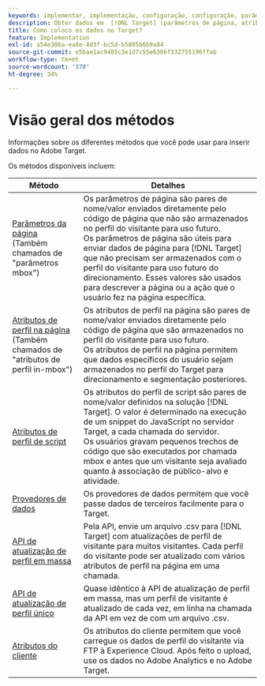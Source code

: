 ```yaml
---
keywords: implementar, implementação, configuração, configuração, parâmetro de página, tomcat, url codificado, atributo de perfil na página, parâmetro mbox, atributos de perfil na página, atributo de perfil de script, API de atualização de perfil em massa, API de atualização de arquivo único, atributos do cliente, implementar5, implementar6, implementar7, implementar8, implementar0, implementar1, implementar2, implementar3, implementar4, implementar5, provedores de dados, provedor de dados, provedor de dados
description: Obter dados em  [!DNL Target] (parâmetros de página, atributos de perfil, atributos de perfil de script, provedores de dados, APIs de atualização de perfil único e em massa, Atributos do cliente).
title: Como coloco os dados no Target?
feature: Implementation
exl-id: a54e306a-ea8e-4d3f-bc5d-b5895b6b9a84
source-git-commit: e5bae1ac9485c3e1d7c55e6386f332755196ffab
workflow-type: tm+mt
source-wordcount: '370'
ht-degree: 34%

---
```


# Visão geral dos métodos

Informações sobre os diferentes métodos que você pode usar para inserir dados no Adobe Target.

Os métodos disponíveis incluem:

| Método | Detalhes |
| --- | --- |
| [Parâmetros da página](page-parameters.md)<br />(Também chamados de &quot;parâmetros mbox&quot;) | Os parâmetros de página são pares de nome/valor enviados diretamente pelo código de página que não são armazenados no perfil do visitante para uso futuro.<br />Os parâmetros de página são úteis para enviar dados de página para [!DNL Target] que não precisam ser armazenados com o perfil do visitante para uso futuro do direcionamento. Esses valores são usados para descrever a página ou a ação que o usuário fez na página específica. |
| [Atributos de perfil na página](in-page-profile-attributes.md)<br />(Também chamados de &quot;atributos de perfil in-mbox&quot;) | Os atributos de perfil na página são pares de nome/valor enviados diretamente pelo código de página que são armazenados no perfil do visitante para uso futuro.<br />Os atributos de perfil na página permitem que dados específicos do usuário sejam armazenados no perfil do Target para direcionamento e segmentação posteriores. |
| [Atributos de perfil de script](script-profile-attributes.md) | Os atributos do perfil de script são pares de nome/valor definidos na solução [!DNL Target]. O valor é determinado na execução de um snippet do JavaScript no servidor Target, a cada chamada do servidor.<br />Os usuários gravam pequenos trechos de código que são executados por chamada mbox e antes que um visitante seja avaliado quanto à associação de público-alvo e atividade. |
| [Provedores de dados](data-providers.md) | Os provedores de dados permitem que você passe dados de terceiros facilmente para o Target. |
| [API de atualização de perfil em massa](bulk-profile-update-api.md) | Pela API, envie um arquivo .csv para [!DNL Target] com atualizações de perfil de visitante para muitos visitantes. Cada perfil do visitante pode ser atualizado com vários atributos de perfil na página em uma chamada. |
| [API de atualização de perfil único](single-profile-update-api.md) | Quase idêntico à API de atualização de perfil em massa, mas um perfil de visitante é atualizado de cada vez, em linha na chamada da API em vez de com um arquivo .csv. |
| [Atributos do cliente](customer-attributes.md) | Os atributos do cliente permitem que você carregue os dados de perfil do visitante via FTP à Experience Cloud. Após feito o upload, use os dados no Adobe Analytics e no Adobe Target. |
